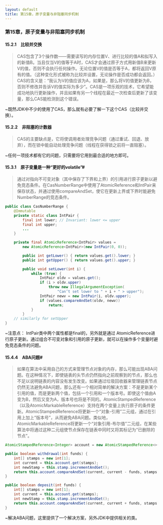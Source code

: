 ```yaml
---
layout: default
title: 第15章，原子变量与非阻塞同步机制
---
```


### 第15章，原子变量与非阻塞同步机制

#### 15.2.1　比较并交换
>CAS包含了3个操作数——需要读写的内存位置V、进行比较的值A和拟写入的新值B。当且仅当V的值等于A时，CAS才会通过原子方式用新值B来更新V的值，否则不会执行任何操作。无论位置V的值是否等于A，都将返回V原有的值。（这种变化形式被称为比较并设置，无论操作是否成功都会返回。）CAS的含义是：“我认为V的值应该为A，如果是，那么将V的值更新为B，否则不修改并告诉V的值实际为多少”。CAS是一项乐观的技术，它希望能成功地执行更新操作，并且如果有另一个线程在最近一次检查后更新了该变量，那么CAS能检测到这个错误。

~既然JDK中不少的使用了CAS，那么就有必要了解一下这个CAS（比较并交换）。


#### 15.2.2　非阻塞的计数器
>CAS的主要缺点是，它将使调用者处理竞争问题（通过重试、回退、放弃），而在锁中能自动处理竞争问题（线程在获得锁之前将一直阻塞）。

~任何一项技术都有它的问题，只需要将它用到最合适的地方即可。



#### 15.3.1　原子变量是一种“更好的volatile”#
>通过对指向不可变对象（其中保存了下界和上界）的引用进行原子更新以避免竞态条件。在CasNumberRange中使用了AtomicReference和IntPair来保存状态，并通过使用compareAndSet，使它在更新上界或下界时能避免NumberRange的竞态条件。  
```java
public class CasNumberRange {
	@Immutable
	private static class IntPair {
		final int lower; // Invariant: lower <= upper
		final int upper;
		...
	}

	private final AtomicReference<IntPair> values =
		new AtomicReference<IntPair>(new IntPair(0, 0));

		public int getLower() { return values.get().lower; }
		public int getUpper() { return values.get().upper; }

		public void setLower(int i) {
			while (true) {
				IntPair oldv = values.get();
				if (i > oldv.upper)
					throw new IllegalArgumentException(
						"Can’t set lower to " + i + " > upper");
				IntPair newv = new IntPair(i, oldv.upper);
				if (values.compareAndSet(oldv, newv))
					return;
			}
		}
	// similarly for setUpper
}
```

~注意点： IntPair类中两个属性都是final的，另外就是通过 AtomicReference进行原子更新。通过组合不可变对象和引用的原子更新，就可以在操作多个变量时避免竞态条件的问题。


#### 15.4.4　ABA问题#
>如果在算法中采用自己的方式来管理节点对象的内存，那么可能出现ABA问题。在这种情况下，即使链表的头节点仍然指向之前观察到的节点，那么也不足以说明链表的内容没有发生改变。如果通过垃圾回收器来管理链表节点仍然无法避免ABA问题，那么还有一个相对简单的解决方案：不是更新某个引用的值，而是更新两个值，包括一个引用和一个版本号。即使这个值由A变为B，然后又变为A，版本号也将是不同的。AtomicStampedReference（以及AtomicMarkableReference）支持在两个变量上执行原子的条件更新。AtomicStampedReference将更新一个“对象-引用”二元组，通过在引用上加上“版本号”，从而避免ABA问题。类似地，AtomicMarkableReference将更新一个“对象引用-布尔值”二元组，在某些算法中将通过这种二元组使节点保存在链表中同时又将其标记为“已删除的节点”。
```java
AtomicStampedReference<Integer> account = new AtomicStampedReference<>(100, 0);

public boolean withdrawal(int funds) {
    int[] stamps = new int[1];
    int current = this.account.get(stamps);
    int newStamp = this.stamp.incrementAndGet();
    return this.account.compareAndSet(current, current - funds, stamps[0], newStamp);
}

public boolean deposit(int funds) {
    int[] stamps = new int[1];
    int current = this.account.get(stamps);
    int newStamp = this.stamp.incrementAndGet();
    return this.account.compareAndSet(current, current + funds, stamps[0], newStamp);
}
```

~解决ABA问题，这里提供了一个解决方案，另外JDK中提供相关的类。
